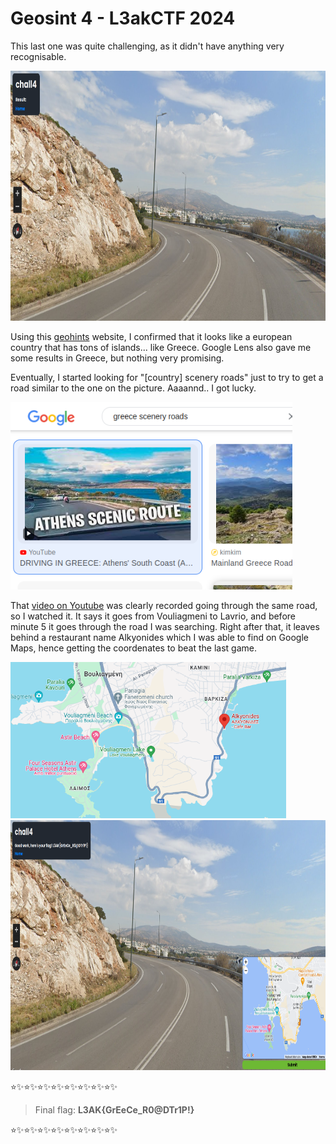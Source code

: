 # Geosint 4 - L3akCTF 2024

This last one was quite challenging, as it didn't have anything very recognisable.

<img src="media/geochall4_begin.png" alt="initial image" height="400">

Using this [geohints](https://geohints.com/) website, I confirmed that it looks like a european country that has tons of islands... like Greece. Google Lens also gave me some results in Greece, but nothing very promising. 

Eventually, I started looking for "\[country\] scenery roads" just to try to get a road similar to the one on the picture. Aaaannd.. I got lucky. 

<img src="media/geochall4_key.png" alt="lucky search" height="300">

That [video on Youtube](https://www.youtube.com/watch?app=desktop&v=ssYN9F9XcsI) was clearly recorded going through the same road, so I watched it. It says it goes from Vouliagmeni to Lavrio, and before minute 5 it goes through the road I was searching. Right after that, it leaves behind a restaurant name Alkyonides which I was able to find on Google Maps, hence getting the coordenates to beat the last game.

<img src="media/geochall4_bar.png" alt="alkyonides" height="250"><img src="media/geochall4_solved.png" alt="solution image" height="400"> 

:star::sparkles::star::sparkles::star::sparkles::star::sparkles::star::sparkles::star::sparkles::star::sparkles::star::sparkles:

> Final flag: **L3AK{GrEeCe_R0@DTr1P!}**

:star::sparkles::star::sparkles::star::sparkles::star::sparkles::star::sparkles::star::sparkles::star::sparkles::star::sparkles:
